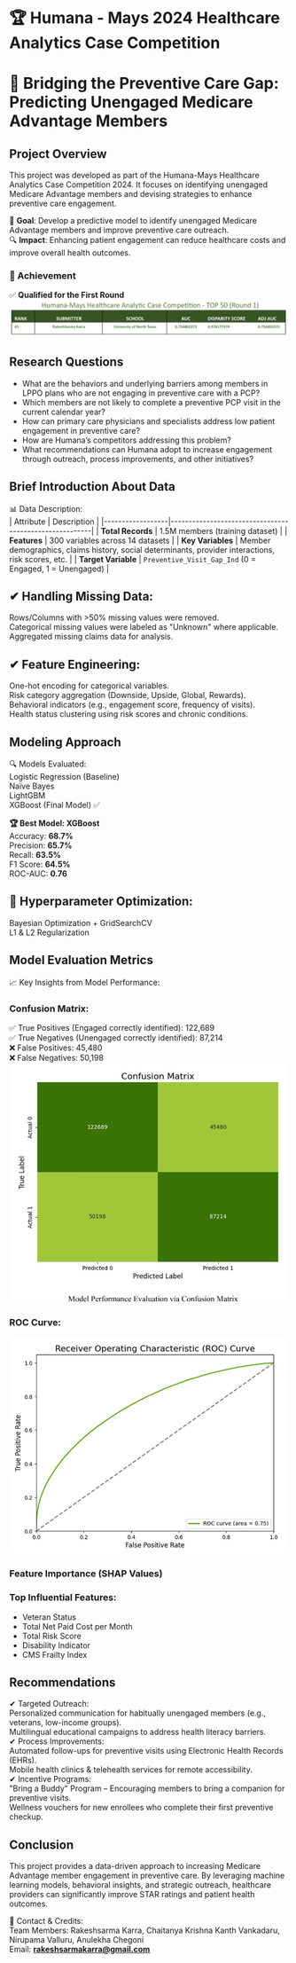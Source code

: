 # 🏆 Humana - Mays 2024 Healthcare Analytics Case Competition
# 🏥 Bridging the Preventive Care Gap: Predicting Unengaged Medicare Advantage Members

## Project Overview
This project was developed as part of the Humana-Mays Healthcare Analytics Case Competition 2024. It focuses on identifying unengaged Medicare Advantage members and devising strategies to enhance preventive care engagement.                                                                                              

🚀 **Goal**: Develop a predictive model to identify unengaged Medicare Advantage members and improve preventive care outreach.                                  
🔍 **Impact**: Enhancing patient engagement can reduce healthcare costs and improve overall health outcomes.                                                                 

### 🎯 Achievement  
✅ **Qualified for the First Round** 
![First round qualifier](https://github.com/RakeshsarmaKarra/Humana-Mays-2024-Healthcare-Analytics-Case-Competition/blob/main/Humana%20%26%20Mays%20-%20Top%2050.jpg)

## Research Questions                                                                                                                                  
- What are the behaviors and underlying barriers among members in LPPO plans who are not engaging in preventive care with a PCP?                                     
- Which members are not likely to complete a preventive PCP visit in the current calendar year?                                                                 
- How can primary care physicians and specialists address low patient engagement in preventive care?                                                                 
- How are Humana’s competitors addressing this problem?                                                                                                                 
- What recommendations can Humana adopt to increase engagement through outreach, process improvements, and other initiatives?                                                 
  
## Brief Introduction About Data                                                                                                                                  
📊 Data Description:                                                                                                                                  
| Attribute         | Description                                            |
|------------------|--------------------------------------------------------|
| **Total Records** | 1.5M members (training dataset)                        |
| **Features**      | 300 variables across 14 datasets                       |
| **Key Variables** | Member demographics, claims history, social determinants, provider interactions, risk scores, etc. |
| **Target Variable** | `Preventive_Visit_Gap_Ind` (0 = Engaged, 1 = Unengaged) |

## ✔ Handling Missing Data:                                                                                                                                  
Rows/Columns with >50% missing values were removed.                                                                                              
Categorical missing values were labeled as "Unknown" where applicable.                                                                                    
Aggregated missing claims data for analysis.                                                                                                                                  

## ✔ Feature Engineering:                                                                                                                                  
One-hot encoding for categorical variables.                                                                                                                                  
Risk category aggregation (Downside, Upside, Global, Rewards).                                                                 
Behavioral indicators (e.g., engagement score, frequency of visits).                                                                                       
Health status clustering using risk scores and chronic conditions.                                                                                    

## Modeling Approach                                                                                                                                  
🔍 Models Evaluated:                                                                                                                                  
Logistic Regression (Baseline)                                                                                                                                  
Naïve Bayes                                                                                                                                  
LightGBM                                                                                                                                  
XGBoost (Final Model) ✅                                                                                                                                  

**🏆 Best Model: XGBoost**                                                                                                                                  
Accuracy: **68.7%**                                                                                                                                  
Precision: **65.7%**                                                                                                                                  
Recall: **63.5%**                                                                                                                                  
F1 Score: **64.5%**                                                                                                                                  
ROC-AUC: **0.76**                                                                                                                                  

## 🔧 Hyperparameter Optimization:                                                                                                                                  
Bayesian Optimization + GridSearchCV                                                                                                                                  
L1 & L2 Regularization                                                                                                                                  

## Model Evaluation Metrics                                                                                                                                  
📈 Key Insights from Model Performance:                                                                                                                                  
### Confusion Matrix:                                                                                                                                  
✅ True Positives (Engaged correctly identified): 122,689                                                                                               
✅ True Negatives (Unengaged correctly identified): 87,214                                                                                               
❌ False Positives: 45,480                                                                                                                                  
❌ False Negatives: 50,198                                                                                                                               
![Screenshot](https://github.com/RakeshsarmaKarra/Humana-Mays-2024-Healthcare-Analytics-Case-Competition/blob/main/Confusion%20Matrix.jpg)

### ROC Curve:                                                                                                                                                               
![Screenshot](https://github.com/RakeshsarmaKarra/Humana-Mays-2024-Healthcare-Analytics-Case-Competition/blob/main/ROC%20Curve.jpg)

### Feature Importance (SHAP Values)                                                                                          
### Top Influential Features:                                                                                                                                       
- Veteran Status                                                                                                                                       
- Total Net Paid Cost per Month                                                                                                                                       
- Total Risk Score                                                                                                                                       
- Disability Indicator                                                                                                                                       
- CMS Frailty Index                                                                                                                                       

## Recommendations                                                                                                                                       
✔ Targeted Outreach:                                                                                                                                       
Personalized communication for habitually unengaged members (e.g., veterans, low-income groups).                                             
Multilingual educational campaigns to address health literacy barriers.                                                                                          
✔ Process Improvements:                                                                                                                                       
Automated follow-ups for preventive visits using Electronic Health Records (EHRs).                                                                                          
Mobile health clinics & telehealth services for remote accessibility.                                                                                          
✔ Incentive Programs:                                                                                                                                       
"Bring a Buddy" Program – Encouraging members to bring a companion for preventive visits.                                                                       
Wellness vouchers for new enrollees who complete their first preventive checkup.                                                                                          
## Conclusion                                                                                                                                       
This project provides a data-driven approach to increasing Medicare Advantage member engagement in preventive care. By leveraging machine learning models, behavioral 
insights, and strategic outreach, healthcare providers can significantly improve STAR ratings and patient health outcomes.

🔗 Contact & Credits:                                                                                                                                       
Team Members: Rakeshsarma Karra, Chaitanya Krishna Kanth Vankadaru, Nirupama Valluru, Anulekha Chegoni  
Email: **rakeshsarmakarra@gmail.com**
